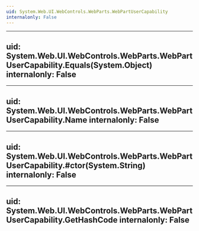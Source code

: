 ```yaml
---
uid: System.Web.UI.WebControls.WebParts.WebPartUserCapability
internalonly: False
---
```


---
uid: System.Web.UI.WebControls.WebParts.WebPartUserCapability.Equals(System.Object)
internalonly: False
---

---
uid: System.Web.UI.WebControls.WebParts.WebPartUserCapability.Name
internalonly: False
---

---
uid: System.Web.UI.WebControls.WebParts.WebPartUserCapability.#ctor(System.String)
internalonly: False
---

---
uid: System.Web.UI.WebControls.WebParts.WebPartUserCapability.GetHashCode
internalonly: False
---
